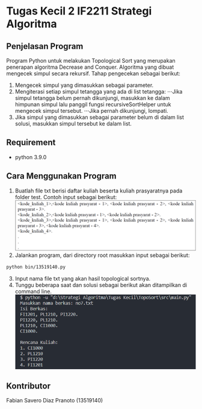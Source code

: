 # Tugas Kecil 2 IF2211 Strategi Algoritma

## Penjelasan Program
Program Python untuk melakukan Topological Sort yang merupakan penerapan algoritma Decrease and Conquer. Algoritma yang dibuat mengecek simpul secara rekursif. Tahap pengecekan sebagai berikut:

1. Mengecek simpul yang dimasukkan sebagai parameter.
2. Mengiterasi setiap simpul tetangga yang ada di list tetangga:
⋅⋅⋅Jika simpul tetangga belum pernah dikunjungi, masukkan ke dalam himpunan simpul lalu panggil fungsi recursiveSortHelper untuk mengecek simpul tersebut.
⋅⋅⋅Jika pernah dikunjungi, lompati.
3. Jika simpul yang dimasukkan sebagai parameter belum di dalam list solusi, masukkan simpul tersebut ke dalam list.


## Requirement
- python 3.9.0

## Cara Menggunakan Program
1. Buatlah file txt berisi daftar kuliah beserta kuliah prasyaratnya pada folder test. Contoh input sebagai berikut:
![alt text](photos/contohInput.png "Contoh File TXT")
2. Jalankan program, dari directory root masukkan input sebagai berikut:
```bash
python bin/13519140.py
```
3. Input nama file txt yang akan hasil topological sortnya.
4. Tunggu beberapa saat dan solusi sebagai berikut akan ditampilkan di command line.
![alt text](photos/contohOutput.png "Contoh Output")

## Kontributor
Fabian Savero Diaz Pranoto (13519140)